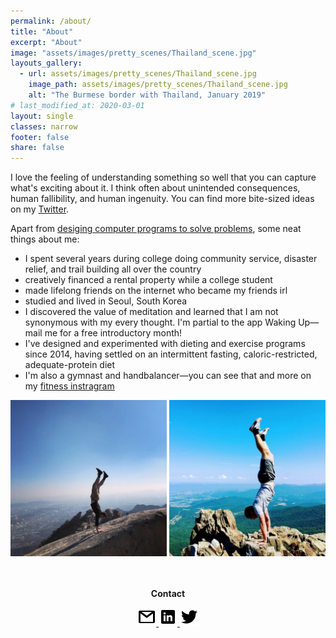 ```yaml
---
permalink: /about/
title: "About"
excerpt: "About"
image: "assets/images/pretty_scenes/Thailand_scene.jpg"
layouts_gallery:
  - url: assets/images/pretty_scenes/Thailand_scene.jpg
    image_path: assets/images/pretty_scenes/Thailand_scene.jpg
    alt: "The Burmese border with Thailand, January 2019"
# last_modified_at: 2020-03-01
layout: single
classes: narrow
footer: false
share: false
---
```

I love the feeling of understanding something so well that you can capture what's exciting about it. I think often about unintended consequences, human fallibility, and human ingenuity. You can find more bite-sized ideas on my [Twitter](https://twitter.com/maxefremov).

Apart from [desiging computer programs to solve problems](/machine-learning/), some neat things about me:

- I spent several years during college doing community service, disaster relief, and trail building all over the country
- creatively financed a rental property while a college student
- made lifelong friends on the internet who became my friends irl
- studied and lived in Seoul, South Korea
- I discovered the value of meditation and learned that I am not synonymous with my every thought. I'm partial to the app Waking Up—mail me for a free introductory month!
- I've designed and experimented with dieting and exercise programs since 2014, having settled on an intermittent fasting, caloric-restricted, adequate-protein diet
- I'm also a gymnast and handbalancer—you can see that and more on my [fitness instragram](https://www.instagram.com/maximally.me/)

<center>
<img src="/assets/images/handstands/bukhansan.jpg" alt="Bukhansan, Seoul, Korea" width="250"/>

<img src="/assets/images/handstands/shenandoah.jpg" alt="Shenendoah, Virgina" width="250"/>

<center>

<br>
<br>
<p><b>Contact</b></p>
<a href="mailto:maxim.efremov@gmail.com">
      <img alt="email" src="/assets/images/icons/gmail.png">
      
<a href="https://www.linkedin.com/in/maxim-efremov/">
      <img alt="LinkedIn" src="/assets/images/icons/linkedin.png">

<a href="http://www.twitter.com/maxefremov">
      <img alt="Twitter" src="/assets/images/icons/twitter.png">
<!-- 
<img src="/assets/images/icons/gmail.png">(mailto:maxim.efremov@gmail.com)
<img src="/assets/images/icons/linkedin.png">(https://www.linkedin.com/in/maxim-efremov/)
<img src="/assets/images/icons/twitter.png">(http://www.twitter.com/maxefremov) -->
